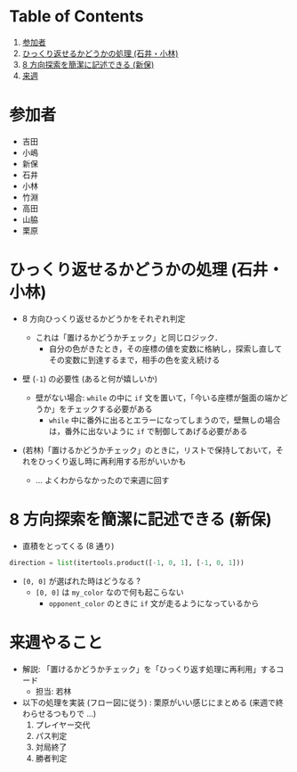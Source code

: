 
# Table of Contents

1.  [参加者](#orge7979f0)
2.  [ひっくり返せるかどうかの処理 (石井・小林)](#org03e9b49)
3.  [8 方向探索を簡潔に記述できる (新保)](#orga30415a)
4.  [来週](#org9b0b8e9)

<a id="orge7979f0"></a>

# 参加者

-   吉田
-   小嶋
-   新保
-   石井
-   小林
-   竹淵
-   高田
-   山脇
-   栗原


<a id="org03e9b49"></a>

# ひっくり返せるかどうかの処理 (石井・小林)

-   8 方向ひっくり返せるかどうかをそれぞれ判定
    -   これは「置けるかどうかチェック」と同じロジック．
        -   自分の色がきたとき，その座標の値を変数に格納し，探索し直してその変数に到達するまで，相手の色を変え続ける

-   壁 (`-1`) の必要性 (あると何が嬉しいか)
    -   壁がない場合: `while` の中に `if` 文を置いて，「今いる座標が盤面の端かどうか」をチェックする必要がある
        -   `while` 中に番外に出るとエラーになってしまうので，壁無しの場合は，番外に出ないように `if` で制御してあげる必要がある

-   (若林)「置けるかどうかチェック」のときに，リストで保持しておいて，それをひっくり返し時に再利用する形がいいかも
    -   &#x2026; よくわからなかったので来週に回す


<a id="orga30415a"></a>

# 8 方向探索を簡潔に記述できる (新保)

-   直積をとってくる (8 通り)
  ```python
  direction = list(itertools.product([-1, 0, 1], [-1, 0, 1]))
  ```
-   `[0, 0]` が選ばれた時はどうなる ?
    -   `[0, 0]` は `my_color` なので何も起こらない
        -   `opponent_color` のときに `if` 文が走るようになっているから


<a id="org9b0b8e9"></a>

# 来週やること

-   解説: 「置けるかどうかチェック」を「ひっくり返す処理に再利用」するコード
    -   担当: 若林
-   以下の処理を実装 (フロー図に従う) : 栗原がいい感じにまとめる (来週で終わらせるつもりで &#x2026;)
    1.  プレイヤー交代
    2.  パス判定
    3.  対局終了
    4.  勝者判定

